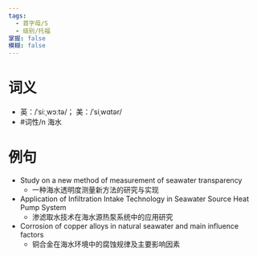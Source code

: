 ```yaml
---
tags:
  - 首字母/S
  - 级别/托福
掌握: false
模糊: false
---
```

# 词义
- 英：/ˈsiːˌwɔːtə/； 美：/ˈsiˌwɑtər/
- #词性/n  海水
# 例句
- Study on a new method of measurement of seawater transparency
	- 一种海水透明度测量新方法的研究与实现
- Application of Infiltration Intake Technology in Seawater Source Heat Pump System
	- 渗滤取水技术在海水源热泵系统中的应用研究
- Corrosion of copper alloys in natural seawater and main influence factors
	- 铜合金在海水环境中的腐蚀规律及主要影响因素

